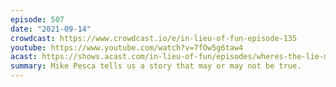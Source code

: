 ```yaml
---
episode: 507
date: "2021-09-14"
crowdcast: https://www.crowdcast.io/e/in-lieu-of-fun-episode-135
youtube: https://www.youtube.com/watch?v=7fOw5g6taw4
acast: https://shows.acast.com/in-lieu-of-fun/episodes/wheres-the-lie-mike-pesca
summary: Mike Pesca tells us a story that may or may not be true.
---
```


